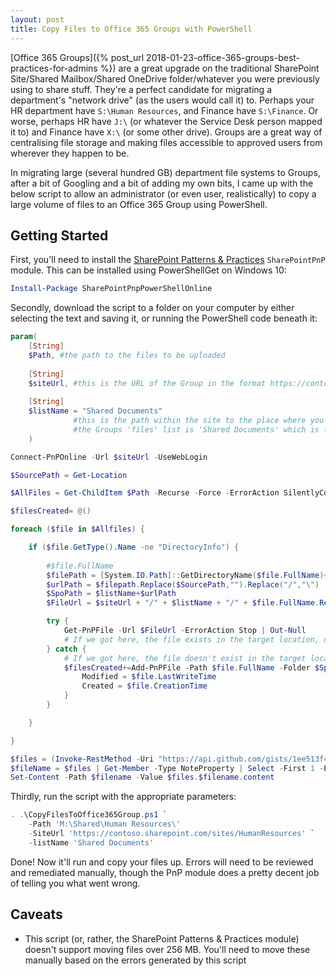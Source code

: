 ```yaml
---
layout: post
title: Copy Files to Office 365 Groups with PowerShell
---
```


[Office 365 Groups]({% post_url 2018-01-23-office-365-groups-best-practices-for-admins %}) are a great upgrade on the traditional SharePoint Site/Shared Mailbox/Shared OneDrive folder/whatever you were previously using to share stuff. They're a perfect candidate for migrating a department's "network drive" (as the users would call it) to. Perhaps your HR department have `S:\Human Resources`, and Finance have `S:\Finance`. Or worse, perhaps HR have `J:\` (or whatever the Service Desk person mapped it to) and Finance have `X:\` (or some other drive). Groups are a great way of centralising file storage and making files accessible to approved users from wherever they happen to be.

In migrating large (several hundred GB) department file systems to Groups, after a bit of Googling and a bit of adding my own bits, I came up with the below script to allow an administrator (or even user, realistically) to copy a large volume of files to an Office 365 Group using PowerShell. 

## Getting Started

First, you'll need to install the [SharePoint Patterns & Practices](https://github.com/SharePoint/PnP-PowerShell) `SharePointPnP` module. This can be installed using PowerShellGet on Windows 10:

```powershell
Install-Package SharePointPnpPowerShellOnline
```

Secondly, download the script to a folder on your computer by either selecting the text and saving it, or running the PowerShell code beneath it:

```powershell
param(
    [String]
    $Path, #the path to the files to be uploaded
    
    [String]
    $siteUrl, #this is the URL of the Group in the format https://contoso.sharepoint.com/sites/yourGroupName
    
    [String]
    $listName = "Shared Documents"
              #this is the path within the site to the place where you want to put the files
              #the Groups 'files' list is 'Shared Documents' which is the default
    )

Connect-PnPOnline -Url $siteUrl -UseWebLogin

$SourcePath = Get-Location

$AllFiles = Get-ChildItem $Path -Recurse -Force -ErrorAction SilentlyContinue

$filesCreated= @()

foreach ($file in $Allfiles) {

    if ($file.GetType().Name -ne "DirectoryInfo") {
    
        #$file.FullName
        $filePath = [System.IO.Path]::GetDirectoryName($file.FullName)+"\"
        $urlPath = $filepath.Replace($SourcePath,"").Replace("/","\")
        $SpoPath = $listName+$urlPath
        $FileUrl = $siteUrl + "/" + $listName + "/" + $file.FullName.Replace($pwd.ToString(),"").TrimStart("\").Replace("\","/")

        try {
            Get-PnPFile -Url $FileUrl -ErrorAction Stop | Out-Null
            # If we got here, the file exists in the target location, do nothing
        } catch { 
            # If we got here, the file doesn't exist in the target location, so let's create it
            $filesCreated+=Add-PnPFile -Path $file.FullName -Folder $SpoPath -Values @{
                Modified = $file.LastWriteTime
                Created = $file.CreationTime
            }
        }

    }

}
```

```powershell
$files = (Invoke-RestMethod -Uri "https://api.github.com/gists/1ee513f4b0f9ebc76f0fe84d032c3cb9").files
$fileName = $files | Get-Member -Type NoteProperty | Select -First 1 -ExpandProperty Name
Set-Content -Path $filename -Value $files.$filename.content
```

Thirdly, run the script with the appropriate parameters:

```powershell
. .\CopyFilesToOffice365Group.ps1 `
    -Path 'M:\Shared\Human Resources\'
    -SiteUrl 'https://contoso.sharepoint.com/sites/HumanResources' `
    -listName 'Shared Documents'
```

Done! Now it'll run and copy your files up. Errors will need to be reviewed and remediated manually, though the PnP module does a pretty decent job of telling you what went wrong.

## Caveats

* This script (or, rather, the SharePoint Patterns & Practices module) doesn't support moving files over 256 MB. You'll need to move these manually based on the errors generated by this script
